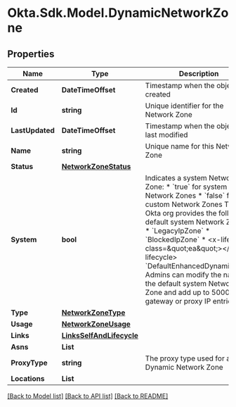 # Okta.Sdk.Model.DynamicNetworkZone

## Properties

Name | Type | Description | Notes
------------ | ------------- | ------------- | -------------
**Created** | **DateTimeOffset** | Timestamp when the object was created | [optional] [readonly] 
**Id** | **string** | Unique identifier for the Network Zone | [optional] [readonly] 
**LastUpdated** | **DateTimeOffset** | Timestamp when the object was last modified | [optional] [readonly] 
**Name** | **string** | Unique name for this Network Zone | 
**Status** | [**NetworkZoneStatus**](NetworkZoneStatus.md) |  | [optional] 
**System** | **bool** | Indicates a system Network Zone: * &#x60;true&#x60; for system Network Zones * &#x60;false&#x60; for custom Network Zones  The Okta org provides the following default system Network Zones: * &#x60;LegacyIpZone&#x60; * &#x60;BlockedIpZone&#x60; * &lt;x-lifecycle class&#x3D;\&quot;ea\&quot;&gt;&lt;/x-lifecycle&gt; &#x60;DefaultEnhancedDynamicZone&#x60;  Admins can modify the name of the default system Network Zone and add up to 5000 gateway or proxy IP entries.  | [optional] [readonly] 
**Type** | [**NetworkZoneType**](NetworkZoneType.md) |  | 
**Usage** | [**NetworkZoneUsage**](NetworkZoneUsage.md) |  | [optional] 
**Links** | [**LinksSelfAndLifecycle**](LinksSelfAndLifecycle.md) |  | [optional] 
**Asns** | **List** |  | [optional] 
**ProxyType** | **string** | The proxy type used for a Dynamic Network Zone | [optional] 
**Locations** | **List** |  | [optional] 

[[Back to Model list]](../README.md#documentation-for-models) [[Back to API list]](../README.md#documentation-for-api-endpoints) [[Back to README]](../README.md)


